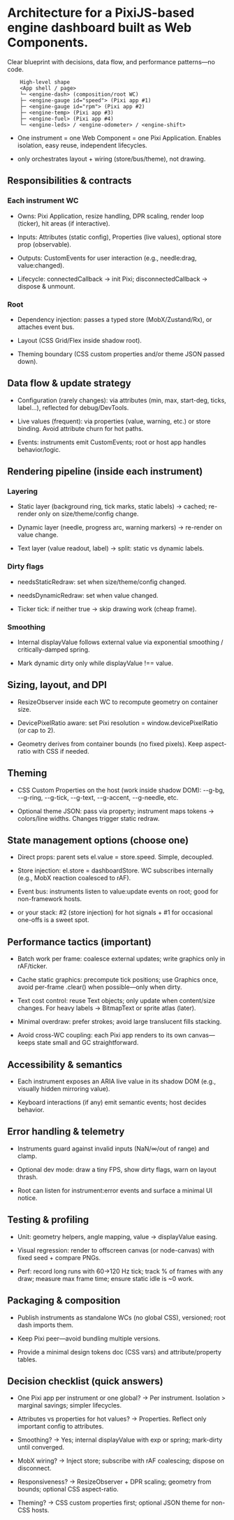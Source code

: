# Architecture for a PixiJS-based engine dashboard built as Web Components.

Clear blueprint with decisions, data flow, and performance patterns—no code.

        High-level shape
        <App shell / page>
        └─ <engine-dash> (composition/root WC)
        ├─ <engine-gauge id="speed"> (Pixi app #1)
        ├─ <engine-gauge id="rpm"> (Pixi app #2)
        ├─ <engine-temp> (Pixi app #3)
        ├─ <engine-fuel> (Pixi app #4)
        └─ <engine-leds> / <engine-odometer> / <engine-shift>

- One instrument = one Web Component = one Pixi Application. Enables isolation, easy reuse, independent lifecycles.

- <engine-dash> only orchestrates layout + wiring (store/bus/theme), not drawing.

## Responsibilities & contracts

### Each instrument WC

- Owns: Pixi Application, resize handling, DPR scaling, render loop (ticker), hit areas (if interactive).

- Inputs: Attributes (static config), Properties (live values), optional store prop (observable).

- Outputs: CustomEvents for user interaction (e.g., needle:drag, value:changed).

- Lifecycle: connectedCallback → init Pixi; disconnectedCallback → dispose & unmount.

### Root <engine-dash>

- Dependency injection: passes a typed store (MobX/Zustand/Rx), or attaches event bus.

- Layout (CSS Grid/Flex inside shadow root).

- Theming boundary (CSS custom properties and/or theme JSON passed down).

## Data flow & update strategy

- Configuration (rarely changes): via attributes (min, max, start-deg, ticks, label…), reflected for debug/DevTools.

- Live values (frequent): via properties (value, warning, etc.) or store binding. Avoid attribute churn for hot paths.

- Events: instruments emit CustomEvents; root or host app handles behavior/logic.

## Rendering pipeline (inside each instrument)

### Layering

- Static layer (background ring, tick marks, static labels) → cached; re-render only on size/theme/config change.

- Dynamic layer (needle, progress arc, warning markers) → re-render on value change.

- Text layer (value readout, label) → split: static vs dynamic labels.

### Dirty flags

- needsStaticRedraw: set when size/theme/config changed.

- needsDynamicRedraw: set when value changed.

- Ticker tick: if neither true → skip drawing work (cheap frame).

### Smoothing

- Internal displayValue follows external value via exponential smoothing / critically-damped spring.

- Mark dynamic dirty only while displayValue !== value.

## Sizing, layout, and DPI

- ResizeObserver inside each WC to recompute geometry on container size.

- DevicePixelRatio aware: set Pixi resolution = window.devicePixelRatio (or cap to 2).

- Geometry derives from container bounds (no fixed pixels). Keep aspect-ratio with CSS if needed.

## Theming

- CSS Custom Properties on the host (work inside shadow DOM): --g-bg, --g-ring, --g-tick, --g-text, --g-accent, --g-needle, etc.

- Optional theme JSON: pass via property; instrument maps tokens → colors/line widths. Changes trigger static redraw.

## State management options (choose one)

- Direct props: parent sets el.value = store.speed. Simple, decoupled.

- Store injection: el.store = dashboardStore. WC subscribes internally (e.g., MobX reaction coalesced to rAF).

- Event bus: instruments listen to value:update events on root; good for non-framework hosts.

- or your stack: #2 (store injection) for hot signals + #1 for occasional one-offs is a sweet spot.

## Performance tactics (important)

- Batch work per frame: coalesce external updates; write graphics only in rAF/ticker.

- Cache static graphics: precompute tick positions; use Graphics once, avoid per-frame .clear() when possible—only when dirty.

- Text cost control: reuse Text objects; only update when content/size changes. For heavy labels → BitmapText or sprite atlas (later).

- Minimal overdraw: prefer strokes; avoid large translucent fills stacking.

- Avoid cross-WC coupling: each Pixi app renders to its own canvas—keeps state small and GC straightforward.

## Accessibility & semantics

- Each instrument exposes an ARIA live value in its shadow DOM (e.g., visually hidden <output aria-live="polite"> mirroring value).

- Keyboard interactions (if any) emit semantic events; host decides behavior.

## Error handling & telemetry

- Instruments guard against invalid inputs (NaN/∞/out of range) and clamp.

- Optional dev mode: draw a tiny FPS, show dirty flags, warn on layout thrash.

- Root can listen for instrument:error events and surface a minimal UI notice.

## Testing & profiling

- Unit: geometry helpers, angle mapping, value → displayValue easing.

- Visual regression: render to offscreen canvas (or node-canvas) with fixed seed + compare PNGs.

- Perf: record long runs with 60→120 Hz tick; track % of frames with any draw; measure max frame time; ensure static idle is ~0 work.

## Packaging & composition

- Publish instruments as standalone WCs (no global CSS), versioned; root dash imports them.

- Keep Pixi peer—avoid bundling multiple versions.

- Provide a minimal design tokens doc (CSS vars) and attribute/property tables.

## Decision checklist (quick answers)

- One Pixi app per instrument or one global? → Per instrument. Isolation > marginal savings; simpler lifecycles.

- Attributes vs properties for hot values? → Properties. Reflect only important config to attributes.

- Smoothing? → Yes; internal displayValue with exp or spring; mark-dirty until converged.

- MobX wiring? → Inject store; subscribe with rAF coalescing; dispose on disconnect.

- Responsiveness? → ResizeObserver + DPR scaling; geometry from bounds; optional CSS aspect-ratio.

- Theming? → CSS custom properties first; optional JSON theme for non-CSS hosts.
